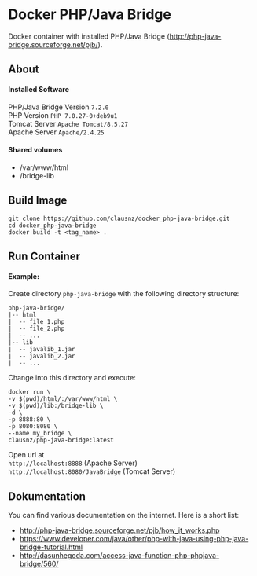 # Docker PHP/Java Bridge

Docker container with installed PHP/Java Bridge (http://php-java-bridge.sourceforge.net/pjb/).

## About

#### Installed Software

PHP/Java Bridge Version `7.2.0`  
PHP Version `PHP 7.0.27-0+deb9u1`  
Tomcat Server `Apache Tomcat/8.5.27`   
Apache Server  `Apache/2.4.25`  

#### Shared volumes

- /var/www/html
- /bridge-lib

## Build Image

    git clone https://github.com/clausnz/docker_php-java-bridge.git
    cd docker_php-java-bridge
    docker build -t <tag_name> .

## Run Container

#### Example:

Create directory `php-java-bridge` with the following directory structure:  

    php-java-bridge/
    |-- html
    |  -- file_1.php
    |  -- file_2.php
    |  -- ...
    |-- lib
    |  -- javalib_1.jar
    |  -- javalib_2.jar
    |  -- ...

Change into this directory and execute:

    docker run \
    -v $(pwd)/html/:/var/www/html \
    -v $(pwd)/lib:/bridge-lib \
    -d \
    -p 8888:80 \
    -p 8080:8080 \
    --name my_bridge \
    clausnz/php-java-bridge:latest

Open url at   
`http://localhost:8888` (Apache Server)  
`http://localhost:8080/JavaBridge` (Tomcat Server)   

## Dokumentation

You can find various documentation on the internet. Here is a short list:

* http://php-java-bridge.sourceforge.net/pjb/how_it_works.php
* https://www.developer.com/java/other/php-with-java-using-php-java-bridge-tutorial.html
* http://dasunhegoda.com/access-java-function-php-phpjava-bridge/560/